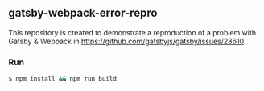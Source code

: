 ## gatsby-webpack-error-repro

This repository is created to demonstrate a reproduction of a problem with Gatsby & Webpack in https://github.com/gatsbyjs/gatsby/issues/28610.

### Run

```bash
$ npm install && npm run build
```